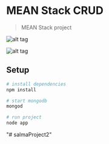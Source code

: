 # MEAN Stack CRUD 

> MEAN Stack project

![alt tag](http://i.imgur.com/7Eqt4zU.png)


![alt tag](http://i.imgur.com/b9sSFM9.png)

## Setup

``` bash
# install dependencies
npm install

# start mongodb 
mongod

# run project
node app

```

"# salmaProject2" 
